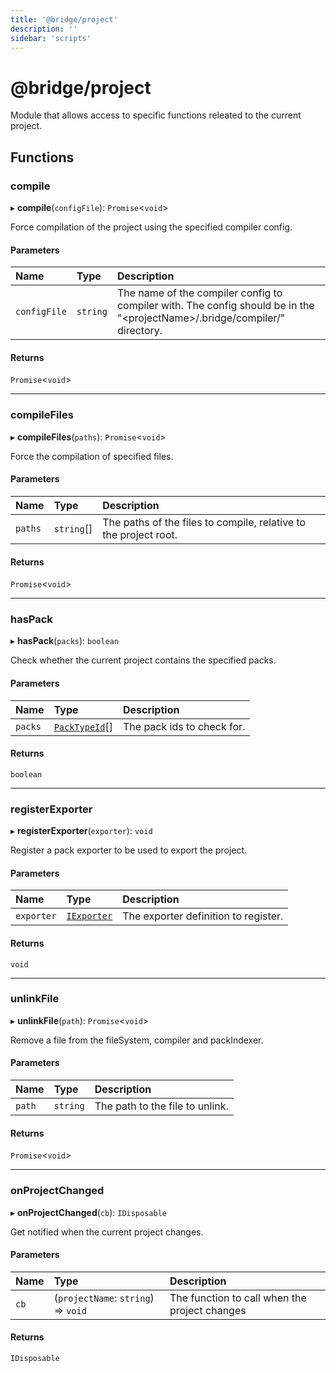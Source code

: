 ```yaml
---
title: '@bridge/project'
description: ''
sidebar: 'scripts'
---
```


# @bridge/project

Module that allows access to specific functions releated to the current project.

## Functions

### compile

▸ **compile**(`configFile`): `Promise`<`void`\>

Force compilation of the project using the specified compiler config.

#### Parameters

| Name         | Type     | Description                                                                                                                  |
| :----------- | :------- | :--------------------------------------------------------------------------------------------------------------------------- |
| `configFile` | `string` | The name of the compiler config to compiler with. The config should be in the "\<projectName\>/.bridge/compiler/" directory. |

#### Returns

`Promise`<`void`\>

---

### compileFiles

▸ **compileFiles**(`paths`): `Promise`<`void`\>

Force the compilation of specified files.

#### Parameters

| Name    | Type       | Description                                                      |
| :------ | :--------- | :--------------------------------------------------------------- |
| `paths` | `string`[] | The paths of the files to compile, relative to the project root. |

#### Returns

`Promise`<`void`\>

---

### hasPack

▸ **hasPack**(`packs`): `boolean`

Check whether the current project contains the specified packs.

#### Parameters

| Name    | Type                                      | Description                |
| :------ | :---------------------------------------- | :------------------------- |
| `packs` | [`PackTypeId`](/extensions/scripts/index.html#packtypeid)[] | The pack ids to check for. |

#### Returns

`boolean`

---

### registerExporter

▸ **registerExporter**(`exporter`): `void`

Register a pack exporter to be used to export the project.

#### Parameters

| Name       | Type                                      | Description                          |
| :--------- | :---------------------------------------- | :----------------------------------- |
| `exporter` | [`IExporter`](../interfaces/iexporter.md) | The exporter definition to register. |

#### Returns

`void`

---

### unlinkFile

▸ **unlinkFile**(`path`): `Promise`<`void`\>

Remove a file from the fileSystem, compiler and packIndexer.

#### Parameters

| Name   | Type     | Description                     |
| :----- | :------- | :------------------------------ |
| `path` | `string` | The path to the file to unlink. |

#### Returns

`Promise`<`void`\>

---

### onProjectChanged

▸ **onProjectChanged**(`cb`): `IDisposable`

Get notified when the current project changes.

#### Parameters

| Name | Type                                | Description                                   |
| :--- | :---------------------------------- | :-------------------------------------------- |
| `cb` | (`projectName`: `string`) => `void` | The function to call when the project changes |

#### Returns

`IDisposable`
